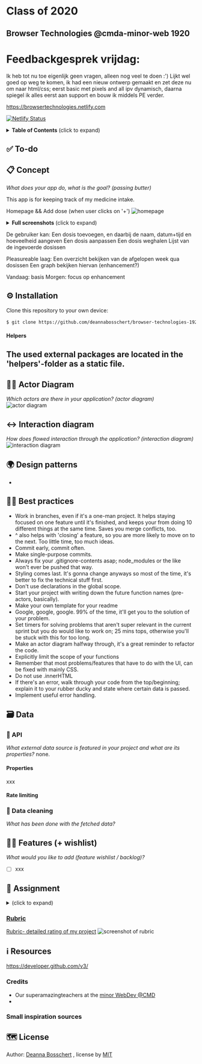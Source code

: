 # Class of 2020
## Browser Technologies @cmda-minor-web 1920

# Feedbackgesprek vrijdag:
Ik heb tot nu toe eigenlijk geen vragen, alleen nog veel te doen :')
Lijkt wel goed op weg te komen, ik had een nieuw ontwerp gemaakt en zet deze nu om naar html/css; eerst basic met pixels and all ipv dynamisch, daarna spiegel ik alles eerst aan support en bouw ik middels PE verder.

https://browsertechnologies.netlify.com

[![Netlify Status](https://api.netlify.com/api/v1/badges/e56a09e1-89a2-48f3-bd77-6247d77caa09/deploy-status)](https://app.netlify.com/sites/browsertechnologies/deploys)

<details>
  <summary><strong>Table of Contents</strong> (click to expand)</summary>

<!-- toc -->

- [✅ To-do](#--to-do)
- [📋 Concept](#---concept)
- [⚙️ Installation](#---installation)
    + [Helpers](#helpers)
- [🧑🏼‍ Actor Diagram](#------actor-diagram)
- [↔️ Interaction diagram](#---interaction-diagram)
- [🌍 Design patterns](#---design-patterns)
- [👍🏽 Best practices](#-----best-practices)
- [🗃 Data](#---data)
  * [🐒 Github API](#---github-api)
    + [Properties](#properties)
    + [Rate limiting](#rate-limiting)
  * [💽 Data cleaning](#---data-cleaning)
    + [Filtering the data using array.filter](#filtering-the-data-using-arrayfilter)
    + [Rendering the data to html-representation using array.map](#rendering-the-data-to-html-representation-using-arraymap)
- [👯🏿‍ Features (+ wishlist)](#------features----wishlist-)
- [🏫 Assignment](#---assignment)
  * [Learning goals](#learning-goals)
  * [Week 1 - Server Side Rendering 📡](#week-1---server-side-rendering---)
  * [Week 2 - Progressive Web App 🚀](#week-2---progressive-web-app---)
  * [Week 3 - Critical Rendering Path 📉](#week-3---critical-rendering-path---)
  * [Rubric](#rubric)
- [ℹ️ Resources](#---resources)
  * [Credits](#credits)
  * [Small inspiration sources](#small-inspiration-sources)
- [🗺️ License](#----license)

<!-- tocstop -->

</details>

## ✅ To-do



## 📋 Concept
_What does your app do, what is the goal? (passing butter)_

This app is for keeping track of my medicine intake.

Homepage && Add dose (when user clicks on '+')
![homepage](https://github.com/deannabosschert/browser-technologies-1920/blob/master/src/img/screenshots.png)

<details>
  <summary><strong>Full screenshots</strong> (click to expand)</summary>
  
Homepage

![homepage](https://github.com/deannabosschert/browser-technologies-1920/blob/master/src/img/screen_overview_v2.png)
Add dose (when user clicks on '+') 

![add dose-popup](https://github.com/deannabosschert/browser-technologies-1920/blob/master/src/img/screen_addDose_v2.png)
</details>


De gebruiker kan:
Een dosis toevoegen, en daarbij de naam, datum+tijd en hoeveelheid aangeven
Een dosis aanpassen
Een dosis weghalen
Lijst van de ingevoerde dosissen


Pleasureable laag:
Een overzicht bekijken van de afgelopen week qua dosissen
Een graph bekijken hiervan (enhancement?)

Vandaag: basis
Morgen: focus op enhancement



## ⚙️ Installation
Clone this repository to your own device:
```bash
$ git clone https://github.com/deannabosschert/browser-technologies-1920.git
```

#### Helpers
The used external packages are located in the 'helpers'-folder as a static file.
-


## 🧑🏼‍ Actor Diagram
_Which actors are there in your application? (actor diagram)_
![actor diagram](https://github.com/deannabosschert/browser-technologies-1920/blob/master/src/img/actordiagram-01.png)


## ↔️ Interaction diagram
_How does flowed interaction through the application? (interaction diagram)_
![interaction diagram](https://github.com/deannabosschert/browser-technologies-1920/blob/master/src/img/interactiondiagram.png)


## 🌍 Design patterns
-

## 👍🏽 Best practices
- Work in branches, even if it's a one-man project. It helps staying focused on one feature until it's finished, and keeps your from doing 10 different things at the same time. Saves you merge conflicts, too.
- ^ also helps with 'closing' a feature, so you are more likely to move on to the next. Too little time, too much ideas.
- Commit early, commit often.
- Make single-purpose commits.
- Always fix your .gitignore-contents asap; node_modules or the like won't ever be pushed that way.
- Styling comes last. It's gonna change anyways so most of the time, it's better to fix the technical stuff first.
- Don't use declarations in the global scope.
- Start your project with writing down the future function names (pre-actors, basically).
- Make your own template for your readme
- Google, google, google. 99% of the time, it'll get you to the solution of your problem.
- Set timers for solving problems that aren't super relevant in the current sprint but you do would like to work on; 25 mins tops, otherwise you'll be stuck with this for too long.
- Make an actor diagram halfway through, it's a great reminder to refactor the code.
- Explicitly limit the scope of your functions
- Remember that most problems/features that have to do with the UI, can be fixed with mainly CSS.
- Do not use .innerHTML
- If there's an error, walk through your code from the top/beginning; explain it to your rubber ducky and state where certain data is passed.
- Implement useful error handling.

## 🗃 Data

### 🐒 API
_What external data source is featured in your project and what are its properties?_
none.

#### Properties
xxx

#### Rate limiting


### 💽 Data cleaning
_What has been done with the fetched data?_


## 👯🏿‍ Features (+ wishlist)
_What would you like to add (feature wishlist / backlog)?_
- [ ] xxx

## 🏫 Assignment
<details>
  <summary></strong> (click to expand)</summary>
  In this course I learned ...

### Learning goals
-

### Week 1 - Server Side Rendering 📡
Goal: Render web pages server side

### Week 2 - Progressive Web App 🚀
Goal: Convert application to a Progressive Web App

### Week 3 - Critical Rendering Path 📉
Goal: Optimize the Critical Rendering Path

</details>

### [Rubric](https://docs.google.com/spreadsheets/d/e/2PACX-1vSc48v1nrjcwH0llcTd68xyK7f2fDC2UL4d6h4ZNW3DU8ucez6ZOHiId1XSX0RP5ByvLC8p5pVUGZT4/pubhtml)

[Rubric- detailed rating of my project](https://github.com/deannabosschert/browser-technologies-1920/wiki/Rubric)
![screenshot of rubric](https://paper-attachments.dropbox.com/s_A55BA87DF43E0052AB57F649BA137E30CE3E70844B24A22C6154EAF552B93169_1583836131204_Screenshot+2020-03-10+at+11.28.29.png)


## ℹ️ Resources
https://developer.github.com/v3/

### Credits
- Our superamazingteachers at the [minor WebDev @CMD](https://github.com/cmda-minor-web/browser-technologies-1920)
-

### Small inspiration sources

## 🗺️ License

Author: [Deanna Bosschert](https://github.com/deannabosschert) , license by
[MIT](https://github.com/deannabosschert/browser-technologies-1920/blob/master/LICENSE)

